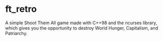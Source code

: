 # ft_retro
A simple Shoot Them All game made with C++98 and the ncurses library, which gives you the opportunity to destroy World Hunger, Capitalism, and Patriarchy.
